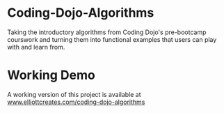 # Coding-Dojo-Algorithms
Taking the introductory algorithms from Coding Dojo's pre-bootcamp courswork and turning them into functional examples that users can play with and learn from.

# Working Demo
A working version of this project is available at www.elliottcreates.com/coding-dojo-algorithms

